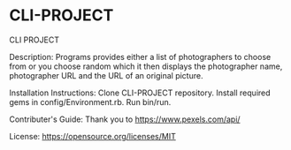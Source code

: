 # CLI-PROJECT
CLI PROJECT

Description:  Programs provides either a list of photographers to choose from or you choose random which it then displays the photographer name, photographer URL and the URL of an original picture.

Installation Instructions:  Clone CLI-PROJECT repository. Install required gems in config/Environment.rb. Run bin/run.

Contributer's Guide:  Thank you to https://www.pexels.com/api/

License:  https://opensource.org/licenses/MIT
